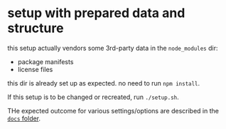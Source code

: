 # setup with prepared data and structure

this setup actually vendors some 3rd-party data in the `node_modules` dir:
- package manifests
- license files

this dir is already set up as expected.
no need to run `npm install`.

If this setup is to be changed or recreated, run `./setup.sh`.

THe expected outcome for various settings/options are described in the [`docs` folder](./docs/).
